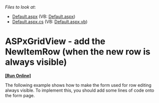 <!-- default file list -->
*Files to look at*:

* [Default.aspx](./CS/web_site/Default.aspx) (VB: [Default.aspx](./VB/web_site/Default.aspx))
* [Default.aspx.cs](./CS/web_site/Default.aspx.cs) (VB: [Default.aspx.vb](./VB/web_site/Default.aspx.vb))
<!-- default file list end -->
# ASPxGridView -  add the NewItemRow (when the new row is always visible)
<!-- run online -->
**[[Run Online]](https://codecentral.devexpress.com/e1275/)**
<!-- run online end -->


<p>The following example shows how to make the form used for row editing always visible. To implement this, you should add some lines of code onto the form page.</p>

<br/>


